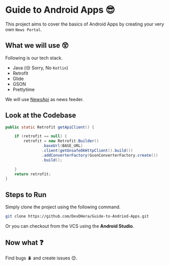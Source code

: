 # Guide to Android Apps :sunglasses:

This project aims to cover the basics of Android Apps by creating your very own `News Portal`.


## What we will use :astonished:

Following is our tech stack.

* Java (:unamused: Sorry, No `Kotlin`)
* Retrofit 
* Glide
* GSON
* Prettytime

We will use [NewsApi](https://newsapi.org/) as news feeder.

## Look at the Codebase

```java
public static Retrofit getApiClient() {

    if (retrofit == null) {
        retrofit = new Retrofit.Builder()
                .baseUrl(BASE_URL)
                .client(getUnsafeOkHttpClient().build())
                .addConverterFactory(GsonConverterFactory.create())
                .build();

    }
    return retrofit;
}
```

## Steps to Run

Simply clone the project using the following command.

```sh
git clone https://github.com/DevDHera/Guide-to-Andriod-Apps.git
```
Or you can checkout from the VCS using the **Android Studio**.


## Now what :question:

Find bugs :beetle: and create issues :blush:.
  